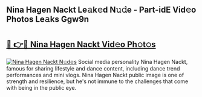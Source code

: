 ## Nina Hagen Nackt Le𝚊k𝚎d N𝚞𝚍e - Part-idE Vid𝚎o Photos Le𝚊ks Ggw9n

# <h2><a href="http://fb2mait.evod.top/?m=Nina+Hagen+Nackt">🔗 👉🔴 Nina Hagen Nackt Vid𝚎o Ph𝚘t𝚘s</a></h2>

[![Nina Hagen Nackt N𝚞d𝚎s](https://i.imgur.com/8V9OHl7.gif)](http://fb2mait.evod.top/?m=Nina+Hagen+Nackt)
Social media personality Nina Hagen Nackt, famous for sharing lifestyle and dance content, including dance trend performances and mini vlogs. Nina Hagen Nackt public image is one of strength and resilience, but he's not immune to the challenges that come with being in the public eye. 
